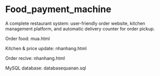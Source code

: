 # Food_payment_machine
A complete restaurant system: user-friendly order website, kitchen management platform, and automatic delivery counter for order pickup.

Order food: mua.html

Kitchen & price update: nhanhang.html

Order recive: nhanhang.html

MySQL database: databasequanan.sql
